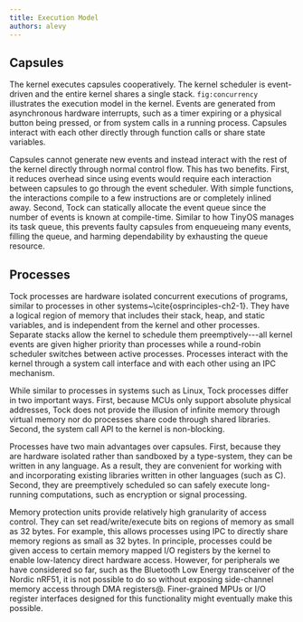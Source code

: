 ```yaml
---
title: Execution Model
authors: alevy
---
```


## Capsules

The kernel executes capsules cooperatively. The kernel scheduler is
event-driven and the entire kernel shares a single stack.  `fig:concurrency`
illustrates the execution model in the kernel.  Events are generated from
asynchronous hardware interrupts, such as a timer expiring or a physical button
being pressed, or from system calls in a running process. Capsules interact
with each other directly through function calls or share state variables.

Capsules cannot generate new events and instead interact with the rest of the
kernel directly through normal control flow. This has two benefits. First, it
reduces overhead since using events would require each interaction between
capsules to go through the event scheduler. With simple functions, the
interactions compile to a few instructions are or completely inlined away.
Second, Tock can statically allocate the event queue since the number of events
is known at compile-time. Similar to how TinyOS manages its task queue, this
prevents faulty capsules from enqueueing many events, filling the queue, and
harming dependability by exhausting the queue resource.

## Processes


Tock processes are hardware isolated concurrent executions of programs,
similar to processes in other systems~\cite{osprinciples-ch2-1}. They have a logical
region of memory that includes their stack, heap, and static variables, and is
independent from the kernel and other processes. Separate stacks allow the
kernel to schedule them preemptively---all kernel events are given higher
priority than processes while a round-robin scheduler switches between active
processes. Processes interact with the kernel through a system call
interface and with each other using an IPC mechanism.

While similar to processes in systems such as Linux, Tock processes
differ in two important ways. First, because MCUs only support
absolute physical addresses, Tock does not provide the illusion of
infinite memory through virtual memory nor do processes share code through
shared libraries.
Second, the system call API to the kernel is non-blocking.

Processes have two main advantages over capsules. First, because they
are hardware isolated rather than sandboxed by a type-system, they can
be written in any language. As a result, they are convenient for
working with and incorporating existing libraries written in other
languages (such as C). Second, they are preemptively scheduled so can
safely execute long-running computations, such as encryption or signal
processing.

Memory protection units provide relatively high granularity of access control.
They can set read/write/execute bits on regions of memory as small as 32 bytes.
For example, this allows processes using IPC to directly share memory regions
as small as 32 bytes. In principle, processes could be given access to certain
memory mapped I/O registers by the kernel to enable low-latency direct hardware
access. However, for peripherals we have considered so far, such as the
Bluetooth Low Energy transceiver of the Nordic nRF51, it is not possible to do
so without exposing side-channel memory access through DMA registers\@.
Finer-grained MPUs or I/O register interfaces designed for this functionality
might eventually make this possible.

